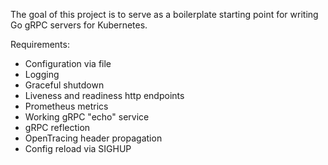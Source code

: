 The goal of this project is to serve as a boilerplate starting point for writing Go gRPC servers for Kubernetes. 

Requirements:
* Configuration via file
* Logging
* Graceful shutdown
* Liveness and readiness http endpoints
* Prometheus metrics
* Working gRPC "echo" service
* gRPC reflection
* OpenTracing header propagation
* Config reload via SIGHUP